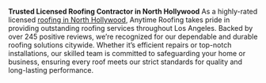 **Trusted Licensed Roofing Contractor in North Hollywood**
As a highly-rated licensed [roofing in North Hollywood](https://anytimeroofingincca.com/), Anytime Roofing takes pride in providing outstanding roofing services throughout Los Angeles. Backed by over 245 positive reviews, we’re recognized for our dependable and durable roofing solutions citywide. Whether it’s efficient repairs or top-notch installations, our skilled team is committed to safeguarding your home or business, ensuring every roof meets our strict standards for quality and long-lasting performance.
